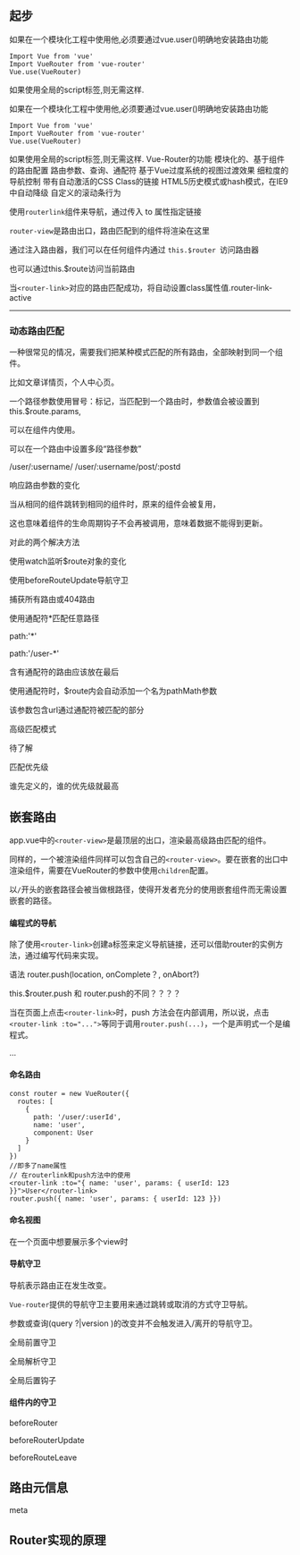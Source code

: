 ## 起步

如果在一个模块化工程中使用他,必须要通过vue.user()明确地安装路由功能
```
Import Vue from 'vue'
Import VueRouter from 'vue-router'
Vue.use(VueRouter)
```
如果使用全局的script标签,则无需这样.

 

 如果在一个模块化工程中使用他,必须要通过vue.user()明确地安装路由功能

```
Import Vue from 'vue'
Import VueRouter from 'vue-router'
Vue.use(VueRouter)
```

如果使用全局的script标签,则无需这样.
Vue-Router的功能
模块化的、基于组件的路由配置
路由参数、查询、通配符
基于Vue过度系统的视图过渡效果
细粒度的导航控制
带有自动激活的CSS Class的链接
HTML5历史模式或hash模式，在IE9中自动降级
自定义的滚动条行为

 

使用`routerlink`组件来导航，通过传入 to 属性指定链接

`router-view`是路由出口，路由匹配到的组件将渲染在这里

 

通过注入路由器，我们可以在任何组件内通过 `this.$router `访问路由器

也可以通过this.$route访问当前路由

 

当`<router-link>`对应的路由匹配成功，将自动设置class属性值.router-link-active

---

### 动态路由匹配

一种很常见的情况，需要我们把某种模式匹配的所有路由，全部映射到同一个组件。

比如文章详情页，个人中心页。

 

一个路径参数使用冒号：标记，当匹配到一个路由时，参数值会被设置到this.$route.params,

可以在组件内使用。

 

可以在一个路由中设置多段“路径参数”

/user/:username/
 /user/:username/post/:postd

 

响应路由参数的变化

当从相同的组件跳转到相同的组件时，原来的组件会被复用，

这也意味着组件的生命周期钩子不会再被调用，意味着数据不能得到更新。

 

对此的两个解决方法

使用watch监听$route对象的变化

使用beforeRouteUpdate导航守卫

 

捕获所有路由或404路由

使用通配符*匹配任意路径

path:'*'

path:'/user-*'

含有通配符的路由应该放在最后

使用通配符时，$route内会自动添加一个名为pathMath参数

该参数包含url通过通配符被匹配的部分

 

高级匹配模式

待了解

 

匹配优先级

谁先定义的，谁的优先级就最高



## 嵌套路由

app.vue中的`<router-view>`是最顶层的出口，渲染最高级路由匹配的组件。

同样的，一个被渲染组件同样可以包含自己的`<router-view>`。要在嵌套的出口中渲染组件，需要在VueRouter的参数中使用`children`配置。

以`/`开头的嵌套路径会被当做根路径，使得开发者充分的使用嵌套组件而无需设置嵌套的路径。

#### 编程式的导航

除了使用`<router-link>`创建a标签来定义导航链接，还可以借助router的实例方法，通过编写代码来实现。

语法 router.push(location, onComplete？, onAbort?)

this.$router.push 和 router.push的不同？？？？



当在页面上点击`<router-link>`时，push 方法会在内部调用，所以说，点击`<router-link :to="...">`等同于调用`router.push(...)`，一个是声明式一个是编程式。





...



#### 命名路由

```
const router = new VueRouter({
  routes: [
    {
      path: '/user/:userId',
      name: 'user',
      component: User
    }
  ]
})
//即多了name属性
// 在routerlink和push方法中的使用
<router-link :to="{ name: 'user', params: { userId: 123 }}">User</router-link>
router.push({ name: 'user', params: { userId: 123 }})
```

#### 命名视图

在一个页面中想要展示多个view时





#### 导航守卫

导航表示路由正在发生改变。

`Vue-router`提供的导航守卫主要用来通过跳转或取消的方式守卫导航。

参数或查询(query ?|version )的改变并不会触发进入/离开的导航守卫。



全局前置守卫

全局解析守卫

全局后置钩子



#### 组件内的守卫

beforeRouter

beforeRouterUpdate

beforeRouteLeave



## 路由元信息

meta

## Router实现的原理